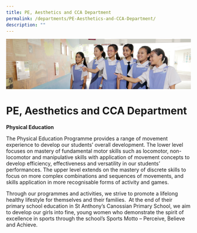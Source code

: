 ```yaml
---
title: PE, Aesthetics and CCA Department
permalink: /departments/PE-Aesthetics-and-CCA-Department/
description: ""
---
```

![](/images/Departments.jpg)

PE, Aesthetics and CCA Department
=================================

<b>Physical Education</b>

The Physical Education Programme provides a range of movement experience to develop our students’ overall development. The lower level focuses on mastery of fundamental motor skills such as locomotor, non-locomotor and manipulative skills with application of movement concepts to develop efficiency, effectiveness and versatility in our students’ performances. The upper level extends on the mastery of discrete skills to focus on more complex combinations and sequences of movements, and skills application in more recognisable forms of activity and games.

Through our programmes and activities, we strive to promote a lifelong healthy lifestyle for themselves and their families.  At the end of their primary school education in St Anthony’s Canossian Primary School, we aim to develop our girls into fine, young women who demonstrate the spirit of excellence in sports through the school’s Sports Motto – Perceive, Believe and Achieve.